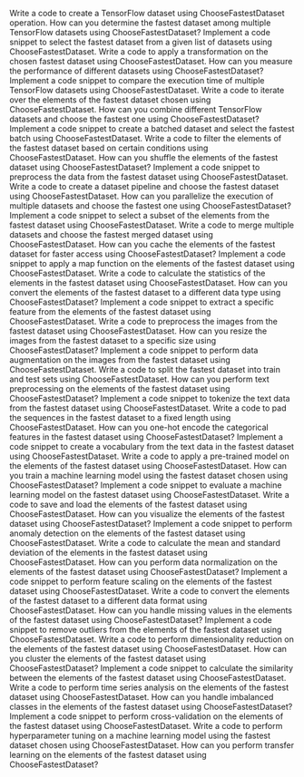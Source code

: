 Write a code to create a TensorFlow dataset using ChooseFastestDataset operation.
How can you determine the fastest dataset among multiple TensorFlow datasets using ChooseFastestDataset?
Implement a code snippet to select the fastest dataset from a given list of datasets using ChooseFastestDataset.
Write a code to apply a transformation on the chosen fastest dataset using ChooseFastestDataset.
How can you measure the performance of different datasets using ChooseFastestDataset?
Implement a code snippet to compare the execution time of multiple TensorFlow datasets using ChooseFastestDataset.
Write a code to iterate over the elements of the fastest dataset chosen using ChooseFastestDataset.
How can you combine different TensorFlow datasets and choose the fastest one using ChooseFastestDataset?
Implement a code snippet to create a batched dataset and select the fastest batch using ChooseFastestDataset.
Write a code to filter the elements of the fastest dataset based on certain conditions using ChooseFastestDataset.
How can you shuffle the elements of the fastest dataset using ChooseFastestDataset?
Implement a code snippet to preprocess the data from the fastest dataset using ChooseFastestDataset.
Write a code to create a dataset pipeline and choose the fastest dataset using ChooseFastestDataset.
How can you parallelize the execution of multiple datasets and choose the fastest one using ChooseFastestDataset?
Implement a code snippet to select a subset of the elements from the fastest dataset using ChooseFastestDataset.
Write a code to merge multiple datasets and choose the fastest merged dataset using ChooseFastestDataset.
How can you cache the elements of the fastest dataset for faster access using ChooseFastestDataset?
Implement a code snippet to apply a map function on the elements of the fastest dataset using ChooseFastestDataset.
Write a code to calculate the statistics of the elements in the fastest dataset using ChooseFastestDataset.
How can you convert the elements of the fastest dataset to a different data type using ChooseFastestDataset?
Implement a code snippet to extract a specific feature from the elements of the fastest dataset using ChooseFastestDataset.
Write a code to preprocess the images from the fastest dataset using ChooseFastestDataset.
How can you resize the images from the fastest dataset to a specific size using ChooseFastestDataset?
Implement a code snippet to perform data augmentation on the images from the fastest dataset using ChooseFastestDataset.
Write a code to split the fastest dataset into train and test sets using ChooseFastestDataset.
How can you perform text preprocessing on the elements of the fastest dataset using ChooseFastestDataset?
Implement a code snippet to tokenize the text data from the fastest dataset using ChooseFastestDataset.
Write a code to pad the sequences in the fastest dataset to a fixed length using ChooseFastestDataset.
How can you one-hot encode the categorical features in the fastest dataset using ChooseFastestDataset?
Implement a code snippet to create a vocabulary from the text data in the fastest dataset using ChooseFastestDataset.
Write a code to apply a pre-trained model on the elements of the fastest dataset using ChooseFastestDataset.
How can you train a machine learning model using the fastest dataset chosen using ChooseFastestDataset?
Implement a code snippet to evaluate a machine learning model on the fastest dataset using ChooseFastestDataset.
Write a code to save and load the elements of the fastest dataset using ChooseFastestDataset.
How can you visualize the elements of the fastest dataset using ChooseFastestDataset?
Implement a code snippet to perform anomaly detection on the elements of the fastest dataset using ChooseFastestDataset.
Write a code to calculate the mean and standard deviation of the elements in the fastest dataset using ChooseFastestDataset.
How can you perform data normalization on the elements of the fastest dataset using ChooseFastestDataset?
Implement a code snippet to perform feature scaling on the elements of the fastest dataset using ChooseFastestDataset.
Write a code to convert the elements of the fastest dataset to a different data format using ChooseFastestDataset.
How can you handle missing values in the elements of the fastest dataset using ChooseFastestDataset?
Implement a code snippet to remove outliers from the elements of the fastest dataset using ChooseFastestDataset.
Write a code to perform dimensionality reduction on the elements of the fastest dataset using ChooseFastestDataset.
How can you cluster the elements of the fastest dataset using ChooseFastestDataset?
Implement a code snippet to calculate the similarity between the elements of the fastest dataset using ChooseFastestDataset.
Write a code to perform time series analysis on the elements of the fastest dataset using ChooseFastestDataset.
How can you handle imbalanced classes in the elements of the fastest dataset using ChooseFastestDataset?
Implement a code snippet to perform cross-validation on the elements of the fastest dataset using ChooseFastestDataset.
Write a code to perform hyperparameter tuning on a machine learning model using the fastest dataset chosen using ChooseFastestDataset.
How can you perform transfer learning on the elements of the fastest dataset using ChooseFastestDataset?